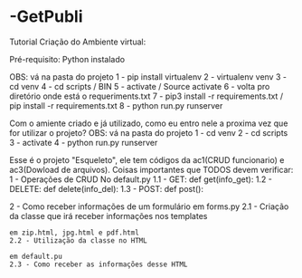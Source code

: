 # -GetPubli

Tutorial Criação do Ambiente virtual:

Pré-requisito: Python instalado

OBS: vá na pasta do projeto
1 - pip install virtualenv
2 - virtualenv venv
3 - cd venv
4 - cd scripts / BIN
5 - activate / Source activate
6 - volta pro diretório onde está o requeriments.txt
7 - pip3 install -r requirements.txt / pip install -r  requirements.txt
8 - python run.py runserver

Com o amiente criado e já utilizado, como eu entro nele a proxima vez que for utilizar o projeto?
OBS: vá na pasta do projeto
1 - cd venv
2 - cd scripts
3 - activate
4 - python run.py runserver

Esse é o projeto "Esqueleto", ele tem códigos da ac1(CRUD funcionario) e ac3(Dowload de arquivos).
Coisas importantes que TODOS devem verificar:
1 - Operações de CRUD
    No default.py
    1.1 - GET:    def get(info_get):
    1.2 - DELETE: def delete(info_del):
    1.3 - POST:   def post():
    
2 - Como receber informações de um formulário
    em forms.py
    2.1 - Criação da classe que irá receber informações nos templates
    
    em zip.html, jpg.html e pdf.html
    2.2 - Utilização da classe no HTML
    
    em default.pu
    2.3 - Como receber as informações desse HTML

